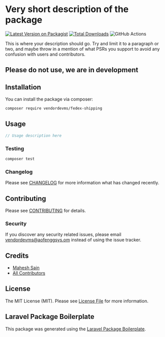 # Very short description of the package

[![Latest Version on Packagist](https://img.shields.io/packagist/v/vendordevms/fedex-shipping.svg?style=flat-square)](https://packagist.org/packages/vendordevms/fedex-shipping)
[![Total Downloads](https://img.shields.io/packagist/dt/vendordevms/fedex-shipping.svg?style=flat-square)](https://packagist.org/packages/vendordevms/fedex-shipping)
![GitHub Actions](https://github.com/vendordevms/fedex-shipping/actions/workflows/main.yml/badge.svg)

This is where your description should go. Try and limit it to a paragraph or two, and maybe throw in a mention of what PSRs you support to avoid any confusion with users and contributors.

## Please do not use, we are in development 

## Installation

You can install the package via composer:

```bash
composer require vendordevms/fedex-shipping
```

## Usage

```php
// Usage description here
```

### Testing

```bash
composer test
```

### Changelog

Please see [CHANGELOG](CHANGELOG.md) for more information what has changed recently.

## Contributing

Please see [CONTRIBUTING](CONTRIBUTING.md) for details.

### Security

If you discover any security related issues, please email vendordevms@aofenggsys.om instead of using the issue tracker.

## Credits

-   [Mahesh Sain](https://github.com/vendordevms)
-   [All Contributors](../../contributors)

## License

The MIT License (MIT). Please see [License File](LICENSE.md) for more information.

## Laravel Package Boilerplate

This package was generated using the [Laravel Package Boilerplate](https://laravelpackageboilerplate.com).
